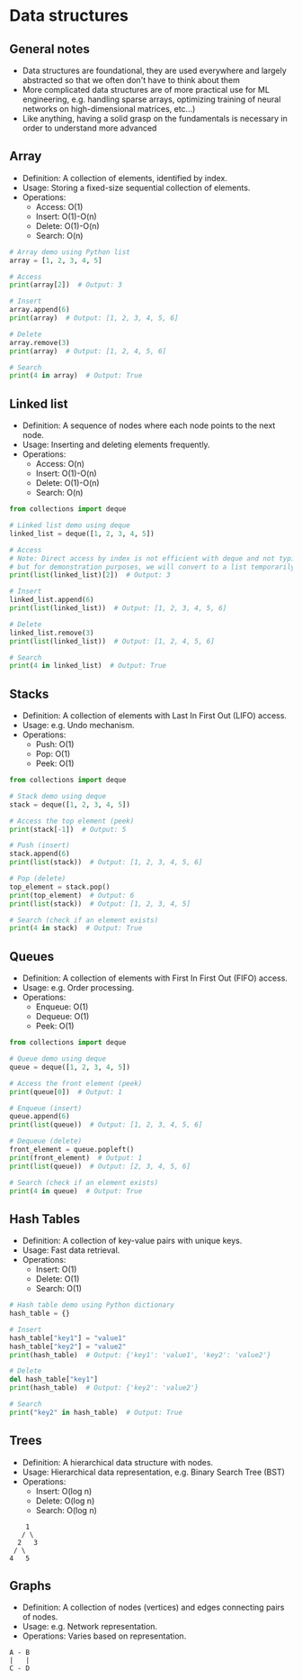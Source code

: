 # Data structures


## General notes

- Data structures are foundational, they are used everywhere and largely abstracted so that we often don't have to think about them
- More complicated data structures are of more practical use for ML engineering, e.g. handling sparse arrays, optimizing training of neural networks on high-dimensional matrices, etc...)
- Like anything, having a solid grasp on the fundamentals is necessary in order to understand more advanced





## Array
- Definition: A collection of elements, identified by index.
- Usage: Storing a fixed-size sequential collection of elements.
- Operations:
    - Access: O(1)
    - Insert: O(1)-O(n)
    - Delete: O(1)-O(n)
    - Search: O(n)

```python
# Array demo using Python list
array = [1, 2, 3, 4, 5]

# Access
print(array[2])  # Output: 3

# Insert
array.append(6)
print(array)  # Output: [1, 2, 3, 4, 5, 6]

# Delete
array.remove(3)
print(array)  # Output: [1, 2, 4, 5, 6]

# Search
print(4 in array)  # Output: True
```





## Linked list
- Definition: A sequence of nodes where each node points to the next node.
- Usage: Inserting and deleting elements frequently.
- Operations:
    - Access: O(n)
    - Insert: O(1)-O(n)
    - Delete: O(1)-O(n)
    - Search: O(n)
```python
from collections import deque

# Linked list demo using deque
linked_list = deque([1, 2, 3, 4, 5])

# Access
# Note: Direct access by index is not efficient with deque and not typically done in linked lists
# but for demonstration purposes, we will convert to a list temporarily to access by index.
print(list(linked_list)[2])  # Output: 3

# Insert
linked_list.append(6)
print(list(linked_list))  # Output: [1, 2, 3, 4, 5, 6]

# Delete
linked_list.remove(3)
print(list(linked_list))  # Output: [1, 2, 4, 5, 6]

# Search
print(4 in linked_list)  # Output: True

```





## Stacks
- Definition: A collection of elements with Last In First Out (LIFO) access.
- Usage: e.g. Undo mechanism.
- Operations:
    - Push: O(1)
    - Pop: O(1)
    - Peek: O(1)

```python
from collections import deque

# Stack demo using deque
stack = deque([1, 2, 3, 4, 5])

# Access the top element (peek)
print(stack[-1])  # Output: 5

# Push (insert)
stack.append(6)
print(list(stack))  # Output: [1, 2, 3, 4, 5, 6]

# Pop (delete)
top_element = stack.pop()
print(top_element)  # Output: 6
print(list(stack))  # Output: [1, 2, 3, 4, 5]

# Search (check if an element exists)
print(4 in stack)  # Output: True
```





## Queues
- Definition: A collection of elements with First In First Out (FIFO) access.
- Usage: e.g. Order processing.
- Operations:
    - Enqueue: O(1)
    - Dequeue: O(1)
    - Peek: O(1)

```python
from collections import deque

# Queue demo using deque
queue = deque([1, 2, 3, 4, 5])

# Access the front element (peek)
print(queue[0])  # Output: 1

# Enqueue (insert)
queue.append(6)
print(list(queue))  # Output: [1, 2, 3, 4, 5, 6]

# Dequeue (delete)
front_element = queue.popleft()
print(front_element)  # Output: 1
print(list(queue))  # Output: [2, 3, 4, 5, 6]

# Search (check if an element exists)
print(4 in queue)  # Output: True
```




## Hash Tables
- Definition: A collection of key-value pairs with unique keys.
- Usage: Fast data retrieval.
- Operations:
    - Insert: O(1)
    - Delete: O(1)
    - Search: O(1)

```python
# Hash table demo using Python dictionary
hash_table = {}

# Insert
hash_table["key1"] = "value1"
hash_table["key2"] = "value2"
print(hash_table)  # Output: {'key1': 'value1', 'key2': 'value2'}

# Delete
del hash_table["key1"]
print(hash_table)  # Output: {'key2': 'value2'}

# Search
print("key2" in hash_table)  # Output: True
```




## Trees
- Definition: A hierarchical data structure with nodes.
- Usage: Hierarchical data representation, e.g. Binary Search Tree (BST)
- Operations:
    - Insert: O(log n)
    - Delete: O(log n)
    - Search: O(log n)

```
    1
   / \
  2   3
 / \
4   5
```




## Graphs
- Definition: A collection of nodes (vertices) and edges connecting pairs of nodes.
- Usage: e.g. Network representation.
- Operations: Varies based on representation.

```
A - B
|   |
C - D
```
